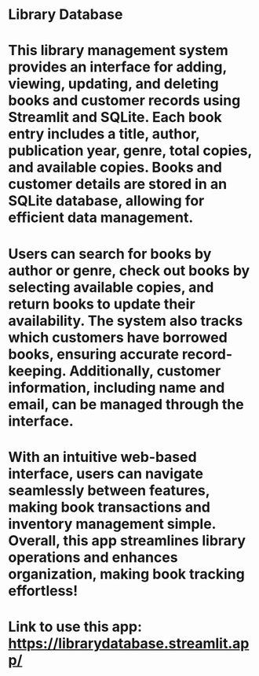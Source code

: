 # Library Database
# This library management system provides an interface for adding, viewing, updating, and deleting books and customer records using Streamlit and SQLite. Each book entry includes a title, author, publication year, genre, total copies, and available copies. Books and customer details are stored in an SQLite database, allowing for efficient data management.
# Users can search for books by author or genre, check out books by selecting available copies, and return books to update their availability. The system also tracks which customers have borrowed books, ensuring accurate record-keeping. Additionally, customer information, including name and email, can be managed through the interface.
# With an intuitive web-based interface, users can navigate seamlessly between features, making book transactions and inventory management simple. Overall, this app streamlines library operations and enhances organization, making book tracking effortless!
# Link to use this app: https://librarydatabase.streamlit.app/
